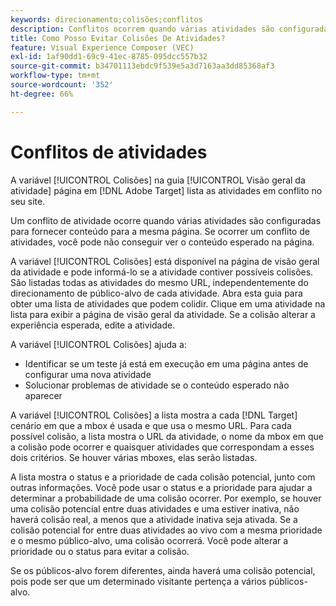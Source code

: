 ```yaml
---
keywords: direcionamento;colisões;conflitos
description: Conflitos ocorrem quando várias atividades são configuradas para entregar conteúdo na mesma página. Saiba como evitar colisões ao usar o Adobe Target.
title: Como Posso Evitar Colisões De Atividades?
feature: Visual Experience Composer (VEC)
exl-id: 1af90dd1-69c9-41ec-8785-095dcc557b32
source-git-commit: b34701113ebdc9f539e5a3d7163aa3dd85368af3
workflow-type: tm+mt
source-wordcount: '352'
ht-degree: 66%

---
```


# Conflitos de atividades

A variável [!UICONTROL Colisões] na guia [!UICONTROL Visão geral da atividade] página em [!DNL Adobe Target] lista as atividades em conflito no seu site.

Um conflito de atividade ocorre quando várias atividades são configuradas para fornecer conteúdo para a mesma página. Se ocorrer um conflito de atividades, você pode não conseguir ver o conteúdo esperado na página.

A variável [!UICONTROL Colisões] está disponível na página de visão geral da atividade e pode informá-lo se a atividade contiver possíveis colisões. São listadas todas as atividades do mesmo URL, independentemente do direcionamento de público-alvo de cada atividade. Abra esta guia para obter uma lista de atividades que podem colidir. Clique em uma atividade na lista para exibir a página de visão geral da atividade. Se a colisão alterar a experiência esperada, edite a atividade.

A variável [!UICONTROL Colisões] ajuda a:

* Identificar se um teste já está em execução em uma página antes de configurar uma nova atividade
* Solucionar problemas de atividade se o conteúdo esperado não aparecer

A variável [!UICONTROL Colisões] a lista mostra a cada [!DNL Target] cenário em que a mbox é usada e que usa o mesmo URL. Para cada possível colisão, a lista mostra o URL da atividade, o nome da mbox em que a colisão pode ocorrer e quaisquer atividades que correspondam a esses dois critérios. Se houver várias mboxes, elas serão listadas.

A lista mostra o status e a prioridade de cada colisão potencial, junto com outras informações. Você pode usar o status e a prioridade para ajudar a determinar a probabilidade de uma colisão ocorrer. Por exemplo, se houver uma colisão potencial entre duas atividades e uma estiver inativa, não haverá colisão real, a menos que a atividade inativa seja ativada. Se a colisão potencial for entre duas atividades ao vivo com a mesma prioridade e o mesmo público-alvo, uma colisão ocorrerá. Você pode alterar a prioridade ou o status para evitar a colisão.

Se os públicos-alvo forem diferentes, ainda haverá uma colisão potencial, pois pode ser que um determinado visitante pertença a vários públicos-alvo.
